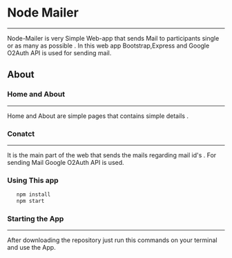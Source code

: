 # Node Mailer

---

Node-Mailer is very Simple Web-app that sends Mail to participants single or as many as possible . In this web app Bootstrap,Express and Google O2Auth API is used for sending mail.

## About

### Home and About

---

Home and About are simple pages that contains simple details .

### Conatct

---

It is the main part of the web that sends the mails regarding mail id's . For sending Mail Google O2Auth API is used.

### Using This app

```bash
   npm install
   npm start
```

### Starting the App

---

After downloading the repository just run this commands on your terminal and use the App.
